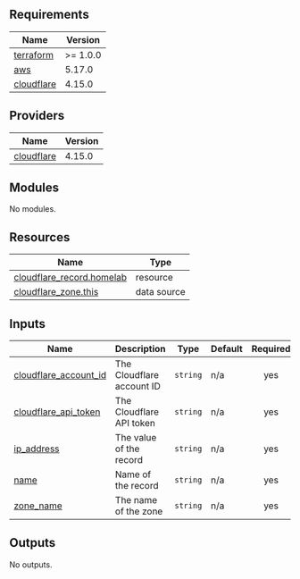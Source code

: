 ## Requirements

| Name | Version |
|------|---------|
| <a name="requirement_terraform"></a> [terraform](#requirement\_terraform) | >= 1.0.0 |
| <a name="requirement_aws"></a> [aws](#requirement\_aws) | 5.17.0 |
| <a name="requirement_cloudflare"></a> [cloudflare](#requirement\_cloudflare) | 4.15.0 |

## Providers

| Name | Version |
|------|---------|
| <a name="provider_cloudflare"></a> [cloudflare](#provider\_cloudflare) | 4.15.0 |

## Modules

No modules.

## Resources

| Name | Type |
|------|------|
| [cloudflare_record.homelab](https://registry.terraform.io/providers/cloudflare/cloudflare/4.15.0/docs/resources/record) | resource |
| [cloudflare_zone.this](https://registry.terraform.io/providers/cloudflare/cloudflare/4.15.0/docs/data-sources/zone) | data source |

## Inputs

| Name | Description | Type | Default | Required |
|------|-------------|------|---------|:--------:|
| <a name="input_cloudflare_account_id"></a> [cloudflare\_account\_id](#input\_cloudflare\_account\_id) | The Cloudflare account ID | `string` | n/a | yes |
| <a name="input_cloudflare_api_token"></a> [cloudflare\_api\_token](#input\_cloudflare\_api\_token) | The Cloudflare API token | `string` | n/a | yes |
| <a name="input_ip_address"></a> [ip\_address](#input\_ip\_address) | The value of the record | `string` | n/a | yes |
| <a name="input_name"></a> [name](#input\_name) | Name of the record | `string` | n/a | yes |
| <a name="input_zone_name"></a> [zone\_name](#input\_zone\_name) | The name of the zone | `string` | n/a | yes |

## Outputs

No outputs.
